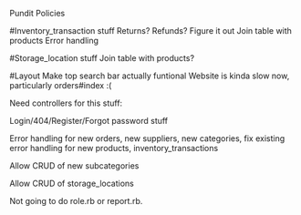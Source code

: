 Pundit
Policies

#Inventory_transaction stuff
  Returns?
  Refunds?
  Figure it out
  Join table with products
  Error handling

#Storage_location stuff
  Join table with products?

#Layout
  Make top search bar actually funtional
  Website is kinda slow now, particularly orders#index :(

Need controllers for this stuff:

Login/404/Register/Forgot password stuff

Error handling for new orders, new suppliers, new categories, fix existing error handling for new products, inventory_transactions

Allow CRUD of new subcategories

Allow CRUD of storage_locations



Not going to do role.rb or report.rb.
